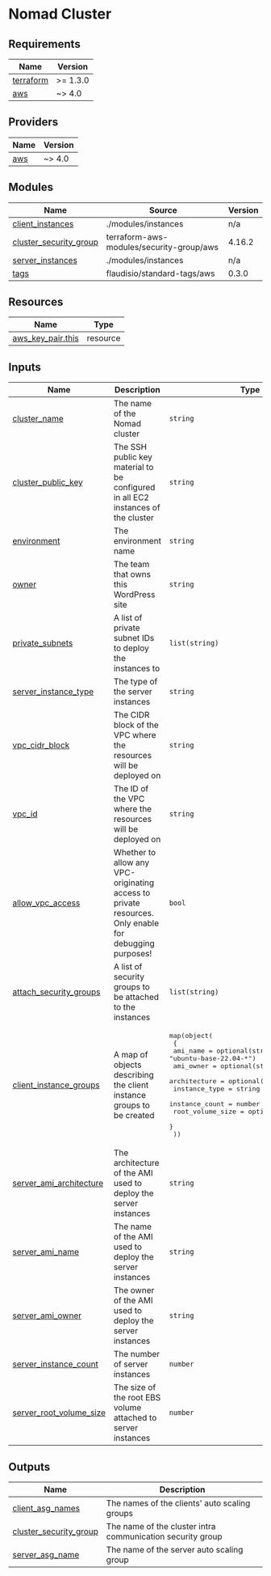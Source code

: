 # Nomad Cluster

<!-- BEGINNING OF PRE-COMMIT-TERRAFORM DOCS HOOK -->
## Requirements

| Name | Version |
|------|---------|
| <a name="requirement_terraform"></a> [terraform](#requirement\_terraform) | >= 1.3.0 |
| <a name="requirement_aws"></a> [aws](#requirement\_aws) | ~> 4.0 |

## Providers

| Name | Version |
|------|---------|
| <a name="provider_aws"></a> [aws](#provider\_aws) | ~> 4.0 |

## Modules

| Name | Source | Version |
|------|--------|---------|
| <a name="module_client_instances"></a> [client\_instances](#module\_client\_instances) | ./modules/instances | n/a |
| <a name="module_cluster_security_group"></a> [cluster\_security\_group](#module\_cluster\_security\_group) | terraform-aws-modules/security-group/aws | 4.16.2 |
| <a name="module_server_instances"></a> [server\_instances](#module\_server\_instances) | ./modules/instances | n/a |
| <a name="module_tags"></a> [tags](#module\_tags) | flaudisio/standard-tags/aws | 0.3.0 |

## Resources

| Name | Type |
|------|------|
| [aws_key_pair.this](https://registry.terraform.io/providers/hashicorp/aws/latest/docs/resources/key_pair) | resource |

## Inputs

| Name | Description | Type | Default | Required |
|------|-------------|------|---------|:--------:|
| <a name="input_cluster_name"></a> [cluster\_name](#input\_cluster\_name) | The name of the Nomad cluster | `string` | n/a | yes |
| <a name="input_cluster_public_key"></a> [cluster\_public\_key](#input\_cluster\_public\_key) | The SSH public key material to be configured in all EC2 instances of the cluster | `string` | n/a | yes |
| <a name="input_environment"></a> [environment](#input\_environment) | The environment name | `string` | n/a | yes |
| <a name="input_owner"></a> [owner](#input\_owner) | The team that owns this WordPress site | `string` | n/a | yes |
| <a name="input_private_subnets"></a> [private\_subnets](#input\_private\_subnets) | A list of private subnet IDs to deploy the instances to | `list(string)` | n/a | yes |
| <a name="input_server_instance_type"></a> [server\_instance\_type](#input\_server\_instance\_type) | The type of the server instances | `string` | n/a | yes |
| <a name="input_vpc_cidr_block"></a> [vpc\_cidr\_block](#input\_vpc\_cidr\_block) | The CIDR block of the VPC where the resources will be deployed on | `string` | n/a | yes |
| <a name="input_vpc_id"></a> [vpc\_id](#input\_vpc\_id) | The ID of the VPC where the resources will be deployed on | `string` | n/a | yes |
| <a name="input_allow_vpc_access"></a> [allow\_vpc\_access](#input\_allow\_vpc\_access) | Whether to allow any VPC-originating access to private resources. Only enable for debugging purposes! | `bool` | `false` | no |
| <a name="input_attach_security_groups"></a> [attach\_security\_groups](#input\_attach\_security\_groups) | A list of security groups to be attached to the instances | `list(string)` | `[]` | no |
| <a name="input_client_instance_groups"></a> [client\_instance\_groups](#input\_client\_instance\_groups) | A map of objects describing the client instance groups to be created | <pre>map(object(<br>    {<br>      ami_name         = optional(string, "ubuntu-base-22.04-*")<br>      ami_owner        = optional(string, "self")<br>      architecture     = optional(string, "x86_64")<br>      instance_type    = string<br>      instance_count   = number<br>      root_volume_size = optional(number, 30)<br>    }<br>  ))</pre> | `{}` | no |
| <a name="input_server_ami_architecture"></a> [server\_ami\_architecture](#input\_server\_ami\_architecture) | The architecture of the AMI used to deploy the server instances | `string` | `"x86_64"` | no |
| <a name="input_server_ami_name"></a> [server\_ami\_name](#input\_server\_ami\_name) | The name of the AMI used to deploy the server instances | `string` | `"ubuntu-base-22.04-*"` | no |
| <a name="input_server_ami_owner"></a> [server\_ami\_owner](#input\_server\_ami\_owner) | The owner of the AMI used to deploy the server instances | `string` | `"self"` | no |
| <a name="input_server_instance_count"></a> [server\_instance\_count](#input\_server\_instance\_count) | The number of server instances | `number` | `3` | no |
| <a name="input_server_root_volume_size"></a> [server\_root\_volume\_size](#input\_server\_root\_volume\_size) | The size of the root EBS volume attached to server instances | `number` | `30` | no |

## Outputs

| Name | Description |
|------|-------------|
| <a name="output_client_asg_names"></a> [client\_asg\_names](#output\_client\_asg\_names) | The names of the clients' auto scaling groups |
| <a name="output_cluster_security_group"></a> [cluster\_security\_group](#output\_cluster\_security\_group) | The name of the cluster intra communication security group |
| <a name="output_server_asg_name"></a> [server\_asg\_name](#output\_server\_asg\_name) | The name of the server auto scaling group |
<!-- END OF PRE-COMMIT-TERRAFORM DOCS HOOK -->
